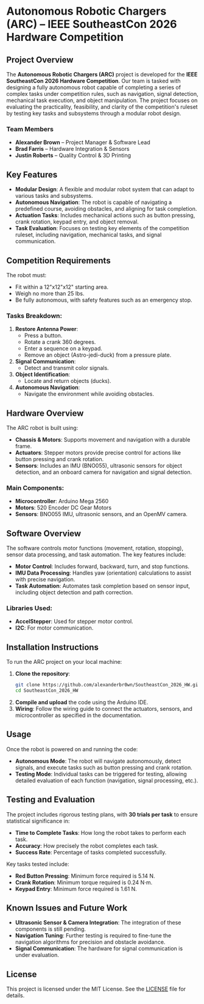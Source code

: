 
# Autonomous Robotic Chargers (ARC) – IEEE SoutheastCon 2026 Hardware Competition

## Project Overview
The **Autonomous Robotic Chargers (ARC)** project is developed for the **IEEE SoutheastCon 2026 Hardware Competition**. Our team is tasked with designing a fully autonomous robot capable of completing a series of complex tasks under competition rules, such as navigation, signal detection, mechanical task execution, and object manipulation. The project focuses on evaluating the practicality, feasibility, and clarity of the competition's ruleset by testing key tasks and subsystems through a modular robot design.

### Team Members
- **Alexander Brown** – Project Manager & Software Lead
- **Brad Farris** – Hardware Integration & Sensors
- **Justin Roberts** – Quality Control & 3D Printing

## Key Features
- **Modular Design**: A flexible and modular robot system that can adapt to various tasks and subsystems.
- **Autonomous Navigation**: The robot is capable of navigating a predefined course, avoiding obstacles, and aligning for task completion.
- **Actuation Tasks**: Includes mechanical actions such as button pressing, crank rotation, keypad entry, and object removal.
- **Task Evaluation**: Focuses on testing key elements of the competition ruleset, including navigation, mechanical tasks, and signal communication.

## Competition Requirements
The robot must:
- Fit within a 12"x12"x12" starting area.
- Weigh no more than 25 lbs.
- Be fully autonomous, with safety features such as an emergency stop.

### Tasks Breakdown:
1. **Restore Antenna Power**:
   - Press a button.
   - Rotate a crank 360 degrees.
   - Enter a sequence on a keypad.
   - Remove an object (Astro-jedi-duck) from a pressure plate.
2. **Signal Communication**:
   - Detect and transmit color signals.
3. **Object Identification**:
   - Locate and return objects (ducks).
4. **Autonomous Navigation**:
   - Navigate the environment while avoiding obstacles.

## Hardware Overview
The ARC robot is built using:
- **Chassis & Motors**: Supports movement and navigation with a durable frame.
- **Actuators**: Stepper motors provide precise control for actions like button pressing and crank rotation.
- **Sensors**: Includes an IMU (BNO055), ultrasonic sensors for object detection, and an onboard camera for navigation and signal detection.

### Main Components:
- **Microcontroller**: Arduino Mega 2560
- **Motors**: 520 Encoder DC Gear Motors
- **Sensors**: BNO055 IMU, ultrasonic sensors, and an OpenMV camera.

## Software Overview
The software controls motor functions (movement, rotation, stopping), sensor data processing, and task automation. The key features include:
- **Motor Control**: Includes forward, backward, turn, and stop functions.
- **IMU Data Processing**: Handles yaw (orientation) calculations to assist with precise navigation.
- **Task Automation**: Automates task completion based on sensor input, including object detection and path correction.

### Libraries Used:
- **AccelStepper**: Used for stepper motor control.
- **I2C**: For motor communication.

## Installation Instructions
To run the ARC project on your local machine:
1. **Clone the repository**:
   ```bash
   git clone https://github.com/alexanderbr0wn/SoutheastCon_2026_HW.git
   cd SoutheastCon_2026_HW
   ```
2. **Compile and upload** the code using the Arduino IDE.
3. **Wiring**: Follow the wiring guide to connect the actuators, sensors, and microcontroller as specified in the documentation.

## Usage
Once the robot is powered on and running the code:
- **Autonomous Mode**: The robot will navigate autonomously, detect signals, and execute tasks such as button pressing and crank rotation.
- **Testing Mode**: Individual tasks can be triggered for testing, allowing detailed evaluation of each function (navigation, signal processing, etc.).

## Testing and Evaluation
The project includes rigorous testing plans, with **30 trials per task** to ensure statistical significance in:
- **Time to Complete Tasks**: How long the robot takes to perform each task.
- **Accuracy**: How precisely the robot completes each task.
- **Success Rate**: Percentage of tasks completed successfully.

Key tasks tested include:
- **Red Button Pressing**: Minimum force required is 5.14 N.
- **Crank Rotation**: Minimum torque required is 0.24 N⋅m.
- **Keypad Entry**: Minimum force required is 1.61 N.

## Known Issues and Future Work
- **Ultrasonic Sensor & Camera Integration**: The integration of these components is still pending.
- **Navigation Tuning**: Further testing is required to fine-tune the navigation algorithms for precision and obstacle avoidance.
- **Signal Communication**: The hardware for signal communication is under evaluation.

## License
This project is licensed under the MIT License. See the [LICENSE](LICENSE) file for details.
